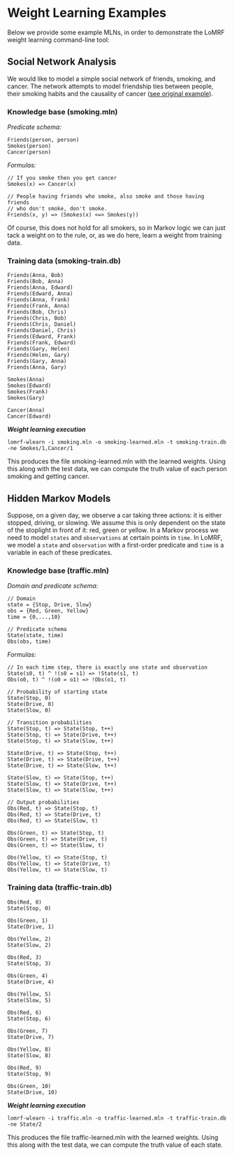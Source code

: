 # Weight Learning Examples

Below we provide some example MLNs, in order to demonstrate the LoMRF weight learning command-line tool:

## Social Network Analysis

We would like to model a simple social network of friends, smoking, and cancer. The network attempts to model friendship ties between people, their smoking habits and the causality of cancer ([see original example](http://alchemy.cs.washington.edu/tutorial/3Social_Network_Analysis.html)).

### Knowledge base (smoking.mln)

*Predicate schema:*
```lang-none
Friends(person, person)
Smokes(person)
Cancer(person)
```

*Formulas:*

```lang-none
// If you smoke then you get cancer
Smokes(x) => Cancer(x)

// People having friends who smoke, also smoke and those having friends
// who don't smoke, don't smoke.
Friends(x, y) => (Smokes(x) <=> Smokes(y))
```

Of course, this does not hold for all smokers, so in Markov logic we can just tack a weight
on to the rule, or, as we do here, learn a weight from training data.

### Training data (smoking-train.db)

```lang-none
Friends(Anna, Bob)
Friends(Bob, Anna)
Friends(Anna, Edward)
Friends(Edward, Anna)
Friends(Anna, Frank)
Friends(Frank, Anna)
Friends(Bob, Chris)
Friends(Chris, Bob)
Friends(Chris, Daniel)
Friends(Daniel, Chris)
Friends(Edward, Frank)
Friends(Frank, Edward)
Friends(Gary, Helen)
Friends(Helen, Gary)
Friends(Gary, Anna)
Friends(Anna, Gary)

Smokes(Anna)
Smokes(Edward)
Smokes(Frank)
Smokes(Gary)

Cancer(Anna)
Cancer(Edward)
```

***Weight learning execution***

```lang-none
lomrf-wlearn -i smoking.mln -o smoking-learned.mln -t smoking-train.db -ne Smokes/1,Cancer/1
```

This produces the file smoking-learned.mln with the learned weights. Using this along with the test data, we can compute the truth value of each person smoking and getting cancer.

## Hidden Markov Models

Suppose, on a given day, we observe a car taking three actions: it is either stopped, driving, or slowing. We assume this is only dependent on the state of the stoplight in front of it: red, green or yellow. In a Markov process we need to model
`states` and `observations` at certain points in `time`. In LoMRF, we model a `state` and `observation` with a first-order predicate and `time` is a variable in each of these predicates.

### Knowledge base (traffic.mln)

*Domain and predicate schema:*

```lang-none
// Domain
state = {Stop, Drive, Slow}
obs = {Red, Green, Yellow}
time = {0,...,10}

// Predicate schema
State(state, time)
Obs(obs, time)
```

*Formulas:*

```lang-none
// In each time step, there is exactly one state and observation
State(s0, t) ^ !(s0 = s1) => !State(s1, t)
Obs(o0, t) ^ !(o0 = o1) => !Obs(o1, t)

// Probability of starting state
State(Stop, 0)
State(Drive, 0)
State(Slow, 0)

// Transition probabilities
State(Stop, t) => State(Stop, t++)
State(Stop, t) => State(Drive, t++)
State(Stop, t) => State(Slow, t++)

State(Drive, t) => State(Stop, t++)
State(Drive, t) => State(Drive, t++)
State(Drive, t) => State(Slow, t++)

State(Slow, t) => State(Stop, t++)
State(Slow, t) => State(Drive, t++)
State(Slow, t) => State(Slow, t++)

// Output probabilities
Obs(Red, t) => State(Stop, t)
Obs(Red, t) => State(Drive, t)
Obs(Red, t) => State(Slow, t)

Obs(Green, t) => State(Stop, t)
Obs(Green, t) => State(Drive, t)
Obs(Green, t) => State(Slow, t)

Obs(Yellow, t) => State(Stop, t)
Obs(Yellow, t) => State(Drive, t)
Obs(Yellow, t) => State(Slow, t)
```

### Training data (traffic-train.db)

```lang-none
Obs(Red, 0)
State(Stop, 0)

Obs(Green, 1)
State(Drive, 1)

Obs(Yellow, 2)
State(Slow, 2)

Obs(Red, 3)
State(Stop, 3)

Obs(Green, 4)
State(Drive, 4)

Obs(Yellow, 5)
State(Slow, 5)

Obs(Red, 6)
State(Stop, 6)

Obs(Green, 7)
State(Drive, 7)

Obs(Yellow, 8)
State(Slow, 8)

Obs(Red, 9)
State(Stop, 9)

Obs(Green, 10)
State(Drive, 10)
```

***Weight learning execution***

```lang-none
lomrf-wlearn -i traffic.mln -o traffic-learned.mln -t traffic-train.db -ne State/2
```

This produces the file traffic-learned.mln with the learned weights. Using this along with the test data, we can compute the truth value of each state.

